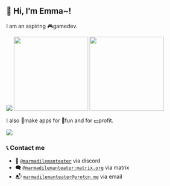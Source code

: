 ## 👋 Hi, I’m Emma~!

I am an aspiring 🎮gamedev. 

<img src="https://marmadilemanteater.dev/media/cdn.masto.host/gamemaking/media_attachments/files/110/679/872/942/130/360/original/61d5f12cc9f816e0.png.webp" /> <img src="https://marmadilemanteater.dev/media/cdn.masto.host/gamemaking/media_attachments/files/110/679/875/781/202/230/original/89e8710dc4e2eb53.png.webp" height="197" /> <img src="https://marmadilemanteater.dev/media/cdn.masto.host/gamemaking/media_attachments/files/111/279/857/389/408/121/original/b74df48abdea1177.png.webp" height="197" />

I also 🔨make apps for 🎉fun and for 💵profit.

<img src="https://github-readme-stats.vercel.app/api/top-langs/?username=MarmadileManteater&exclude_repo=MarmadileManteater.github.io,QwikStaticSite,AstroVueStaticSite&layout=compact&theme=dark&hide_border=true#gh-dark-mode-only" />

### 📞 Contact me
- 💬 [`@marmadilemanteater`](https://discord.com/invite/unuVW8Bt) via discord
- 🗨️ [`@marmadilemanteater:matrix.org`](https://matrix.to/#/@marmadilemanteater:matrix.org) via matrix
- 📬 [`marmadilemanteater@proton.me`](mailto:marmadilemanteater@proton.me) via email
